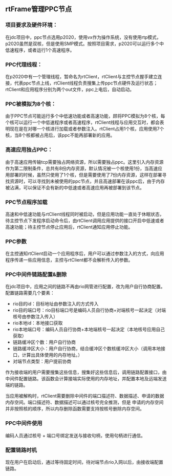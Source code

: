 ## rtFrame管理PPC节点

### 项目要求及硬件环境：
在jdc项目中，ppc节点选用p2020，使用vx作为操作系统，没有使用rtp模式，p2020虽然是双核，但是使用SMP模式。按照项目需求，p2020可以运行多个中低速程序，或者运行1个高速程序。
 
### PPC代理线程：
在p2020中有一个管理线程，暂命名为rtClient，rtClient与主控节点握手建立连接，代表ppc节点上线，rtClient线程负责搜集上传ppc节点硬件及运行状态；rtClient和应用程序分别为两个out文件，ppc上电后，自动启动。

### PPC被模拟为8个核：
由于PPC节点可能运行多个中低速功能或者高速功能，顾将PPC模拟为8个核，每个核可以运行一个中低速程序或者高速程序，rtClient线程与应用交互时，都会表明现在是在对哪一个核进行加载或者参数注入。rtClient占用1个核，应用使用7个核，当8个核都被占用后，该ppc不能再部署新的应用。

### 高速应用独占PPC：
由于高速应用传输tcp需要独占网络资源，所以需要独占ppc。这里引入内存资源作为第二限制条件，总共有8份内存资源，默认情况被一个核使用1份，当高速应用部署的时候，虽然只使用了1个核，但是需要使用了7份内存资源，这样在部署寻找资源时，可以寻找到未被使用的ppc节点，并且高速部署在该ppc后，由于内存被沾满，可以保证不会有新的中低速或者高速应用再被部署到该节点。

### PPC节点程序加载
高速和中低速功能与rtClient线程同时被启动，但是应用功能一直处于休眠状态，待主控节点下发程序启动命令后，由rtClient调用应用提供的接口开启中低速或者高速功能；待主控节点停止应用后，rtClient通知应用停止功能。

### PPC参数
在主控通知rtClient启动一个应用程序后，用户可以通过参数注入的方式，向应用程序传递一些应用信息，主控与rtClient都不会解析传入的参数。


### PPC中间件链路配置&删除
在jdc项目中，应用之间的链路不再由rio网管进行配置，改为用户自行协商配置。配置链路需要几个要素：
* rio目的id：目标地址由参数注入的方式传入
* rio目的端口号：rio目标端口号是编码人员自行协商+对端核号一起决定（对端核号由参数注入传入）
* rio本地id：本地接口获取
* rio本地端口号：编码人员自行协商+本地端核号一起决定（本地核号应用自己获取）
* 链路缓冲区个数：用户自行协商
* 链路缓冲区大小：用户自行协商，结合缓冲区个数核缓冲区大小（调用本地接口，计算出具体使用的内存地址。）
* 对端节点类型：用户提前协商

作为接收端的用户需要搜集这些信息，搜集好这些信息后，调用链路配置接口，由中间件配置链路。该函数会计算接端实际使用的内存地址，并配置本地及远端发送端的链路。

当应用被解构时，rtClient需要删除中间件的端口描述符、数据描述、申请的数据内存空间。端口描述符、数据描述可以通过核号完全推测，但是
申请的内存空间并非按照核的顺序，所以内存删除函数需要支持按核号删除内存空间。

### PPC中间件使用
编码人员通过核号 + 端口号绑定发送与接收句柄，使用句柄进行通信。

### 配置链路时机
现在用户在启动后，通过等待固定时间，待对端节点rio入网以后，由接收端配置链路。



